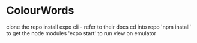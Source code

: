# ColourWords
clone the repo
install expo cli - refer to their docs
cd into repo
'npm install' to get the node modules
'expo start' to run 
view on emulator

